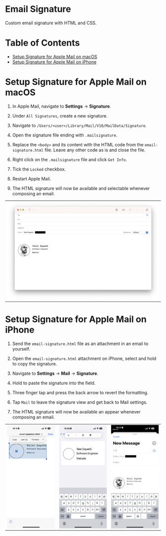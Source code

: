 # Email Signature

Custom email signature with HTML and CSS.

# Table of Contents

- [Setup Signature for Apple Mail on macOS](#setup-signature-for-apple-mail-on-macos)
- [Setup Signature for Apple Mail on iPhone](#setup-signature-for-apple-mail-on-iphone)

# Setup Signature for Apple Mail on macOS

1. In Apple Mail, navigate to **Settings** -> **Signature**.

2. Under `All Signatures`, create a new signature.

3. Navigate to `/Users/<user>/Library/Mail/V10/MailData/Signature`.

4. Open the signature file ending with `.mailsignature`.

5. Replace the `<body>` and its content with the HTML code from the `email-signature.html` file. Leave any other code as is and close the file.

6. Right click on the `.mailsignature` file and click `Get Info`.

7. Tick the `Locked` checkbox.

8. Restart Apple Mail.

9. The HTML signature will now be available and selectable whenever composing an email.

|                                                               |
| ------------------------------------------------------------- |
| ![Compose Email macOS](/screenshots/compose-email-macos.jpeg) |

# Setup Signature for Apple Mail on iPhone

1. Send the `email-signature.html` file as an attachment in an email to yourself.

2. Open the `email-signature.html` attachment on iPhone, select and hold to copy the signature.

3. Navigate to **Settings** -> **Mail** -> **Signature**.

4. Hold to paste the signature into the field.

5. Three finger tap and press the back arrow to revert the formatting.

6. Tap `Mail` to leave the signature view and get back to Mail settings.

7. The HTML signature will now be available an appear whenever composing an email.

|                                                     |                                                           |                                                                 |
| --------------------------------------------------- | --------------------------------------------------------- | --------------------------------------------------------------- |
| ![Copy Signature](/screenshots/copy-signature.jpeg) | ![Revert Formatting](/screenshots/revert-formatting.jpeg) | ![Compose Email iPhone](/screenshots/compose-email-iphone.jpeg) |
